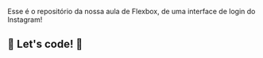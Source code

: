

Esse é o repositório da nossa aula de Flexbox, de uma interface de login do Instagram! 


## 🚀 Let's code! 🚀
